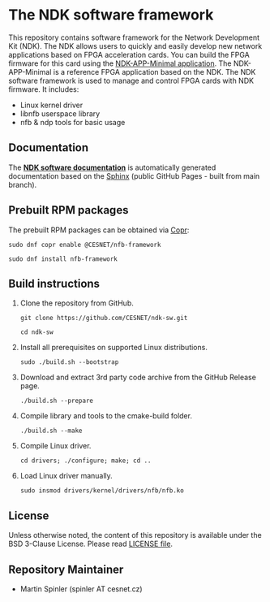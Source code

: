 # The NDK software framework

This repository contains software framework for the Network Development Kit (NDK). The NDK allows users to quickly and easily develop new network applications based on FPGA acceleration cards.
You can build the FPGA firmware for this card using the [NDK-APP-Minimal application](https://github.com/CESNET/ndk-app-minimal/). The NDK-APP-Minimal is a reference FPGA application based on the NDK.
The NDK software framework is used to manage and control FPGA cards with NDK firmware. It includes:
- Linux kernel driver
- libnfb userspace library
- nfb & ndp tools for basic usage

## Documentation

The [**NDK software documentation**](https://cesnet.github.io/ndk-sw) is automatically generated documentation based on the [Sphinx](https://www.sphinx-doc.org) (public GitHub Pages - built from main branch).

## Prebuilt RPM packages

The prebuilt RPM packages can be obtained via [Copr](https://copr.fedorainfracloud.org/coprs/g/CESNET/nfb-framework/):

`sudo dnf copr enable @CESNET/nfb-framework`

`sudo dnf install nfb-framework`

## Build instructions

1. Clone the repository from GitHub.

    `git clone https://github.com/CESNET/ndk-sw.git`

    `cd ndk-sw`

2. Install all prerequisites on supported Linux distributions.

    `sudo ./build.sh --bootstrap`

3. Download and extract 3rd party code archive from the GitHub Release page.

	`./build.sh --prepare`

4. Compile library and tools to the cmake-build folder.

    `./build.sh --make`

5. Compile Linux driver.

    `cd drivers; ./configure; make; cd ..`

6. Load Linux driver manually.

    `sudo insmod drivers/kernel/drivers/nfb/nfb.ko`


## License

Unless otherwise noted, the content of this repository is available under the BSD 3-Clause License. Please read [LICENSE file](LICENSE).

## Repository Maintainer

- Martin Spinler (spinler AT cesnet.cz)
